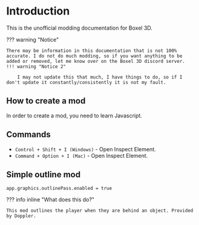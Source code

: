 # Introduction

This is the unofficial modding documentation for Boxel 3D.

??? warning "Notice"

    There may be information in this documentation that is not 100% accurate. I do not do much modding, so if you want anything to be added or removed, let me know over on the Boxel 3D discord server.
    !!! warning "Notice 2"

        I may not update this that much, I have things to do, so if I don't update it constantly/consistently it is not my fault.

## How to create a mod
In order to create a mod, you need to learn Javascript.


## Commands

* `Control + Shift + I (Windows)` - Open Inspect Element.
* `Command + Option + I (Mac)` - Open Inspect Element.

## Simple outline mod
    app.graphics.outlinePass.enabled = true
??? info inline "What does this do?"

    This mod outlines the player when they are behind an object. Provided by Doppler.
